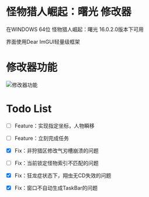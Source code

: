 # 怪物猎人崛起：曙光 修改器

在WINDOWS 64位 怪物猎人崛起：曙光 16.0.2.0版本下可用

界面使用Dear ImGUI轻量级框架

# 修改器功能
![修改器功能](https://cdn.jsdelivr.net/gh/VaneLord67/blog-img/20240422204730.png)

# Todo List

- [ ] Feature：实现指定坐标，人物瞬移
- [ ] Feature：立刻完成任务
- [x] Fix：非狩猎区修改气刃槽崩溃的问题
- [ ] Fix：当前锁定怪物索引不匹配的问题
- [x] Fix：狂龙症状态下，翔虫无CD失效的问题
- [x] Fix：窗口不自动生成TaskBar的问题

